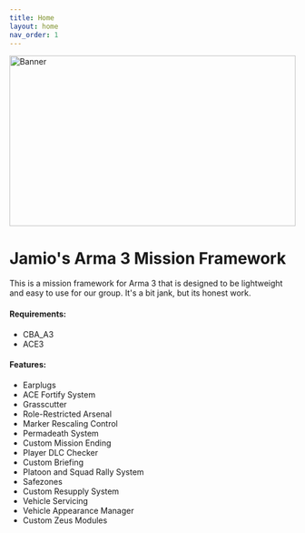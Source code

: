 ```yaml
---
title: Home
layout: home
nav_order: 1
---
```


<img src="https://jamio.github.io/JM_MissionFrameworkDocs/docs/assets/rallyflag.png" alt="Banner" style="width: 100%; max-height: 300px; object-fit: cover;" />



# Jamio's Arma 3 Mission Framework

This is a mission framework for Arma 3 that is designed to be lightweight and easy to use for our group. It's a bit jank, but its honest work.


#### Requirements:

*   CBA_A3
*   ACE3

#### Features:

*  Earplugs
*  ACE Fortify System
*  Grasscutter
*  Role-Restricted Arsenal
*  Marker Rescaling Control
*  Permadeath System
*  Custom Mission Ending
*  Player DLC Checker
*  Custom Briefing
*  Platoon and Squad Rally System
*  Safezones
*  Custom Resupply System
*  Vehicle Servicing
*  Vehicle Appearance Manager
*  Custom Zeus Modules

